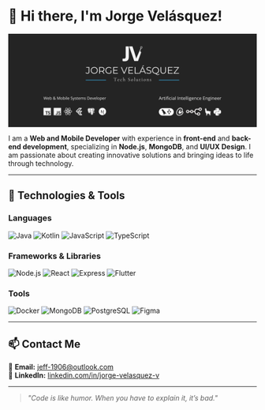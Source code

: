# 👋 Hi there, I'm Jorge Velásquez!  

<img align="center" src="https://github.com/Giovanni1906/Giovanni1906/raw/main/main-profile.jpg"/>

I am a **Web and Mobile Developer** with experience in **front-end** and **back-end development**, specializing in **Node.js**, **MongoDB**, and **UI/UX Design**. I am passionate about creating innovative solutions and bringing ideas to life through technology.

---

## 🚀 Technologies & Tools  
### **Languages**
![Java](https://img.shields.io/badge/Java-%23ED8B00.svg?style=for-the-badge&logo=java&logoColor=white)
![Kotlin](https://img.shields.io/badge/Kotlin-%230095D5.svg?style=for-the-badge&logo=kotlin&logoColor=white)
![JavaScript](https://img.shields.io/badge/JavaScript-%23F7DF1E.svg?style=for-the-badge&logo=javascript&logoColor=black)
![TypeScript](https://img.shields.io/badge/TypeScript-%23007ACC.svg?style=for-the-badge&logo=typescript&logoColor=white)

### **Frameworks & Libraries**
![Node.js](https://img.shields.io/badge/Node.js-%23339933.svg?style=for-the-badge&logo=node.js&logoColor=white)
![React](https://img.shields.io/badge/React-%2361DAFB.svg?style=for-the-badge&logo=react&logoColor=black)
![Express](https://img.shields.io/badge/Express.js-%23000000.svg?style=for-the-badge&logo=express&logoColor=white)
![Flutter](https://img.shields.io/badge/Flutter-%2302569B.svg?style=for-the-badge&logo=flutter&logoColor=white)

### **Tools**
![Docker](https://img.shields.io/badge/Docker-%230db7ed.svg?style=for-the-badge&logo=docker&logoColor=white)
![MongoDB](https://img.shields.io/badge/MongoDB-%2347A248.svg?style=for-the-badge&logo=mongodb&logoColor=white)
![PostgreSQL](https://img.shields.io/badge/PostgreSQL-%23336791.svg?style=for-the-badge&logo=postgresql&logoColor=white)
![Figma](https://img.shields.io/badge/Figma-%23F24E1E.svg?style=for-the-badge&logo=figma&logoColor=white)

---

## 📫 Contact Me  
📧 **Email:** jeff-1906@outlook.com  
💼 **LinkedIn:** [linkedin.com/in/jorge-velasquez-v](https://www.linkedin.com/in/jorge-velasquez-v/)  

---

> _"Code is like humor. When you have to explain it, it’s bad."_  

